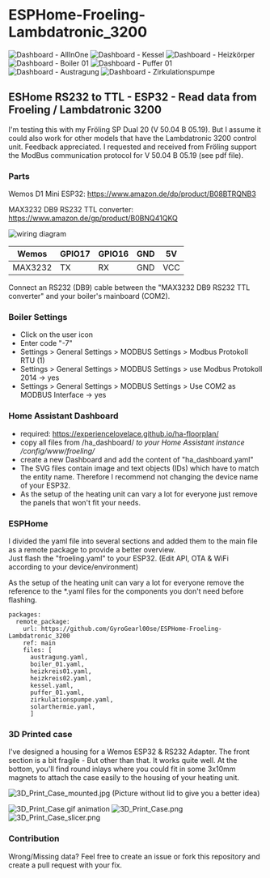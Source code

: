 # ESPHome-Froeling-Lambdatronic_3200

![Dashboard - AllInOne](docs/ha_dashboard_aio.png)
![Dashboard - Kessel](docs/ha_dashboard_kessel.png)
![Dashboard - Heizkörper](docs/ha_dashboard_heizkoerper.png)
![Dashboard - Boiler 01](docs/ha_dashboard_boiler01.png)
![Dashboard - Puffer 01](docs/ha_dashboard_puffer01.png)
![Dashboard - Austragung](docs/ha_dashboard_austragung.png)
![Dashboard - Zirkulationspumpe](docs/ha_dashboard_zirk-pumpe.png)

## ESHome RS232 to TTL - ESP32 - Read data from Froeling / Lambdatronic 3200

I'm testing this with my Fröling SP Dual 20 (V 50.04 B 05.19). But I assume it could also work for other models that have the Lambdatronic 3200 control unit. Feedback appreciated.
I requested and received from Fröling support the ModBus communication protocol for V 50.04 B 05.19 (see pdf file).

### Parts
  
Wemos D1 Mini ESP32:
<https://www.amazon.de/dp/product/B08BTRQNB3>

MAX3232 DB9 RS232 TTL converter:
<https://www.amazon.de/gp/product/B0BNQ41QKQ>

![wiring diagram](docs/wemos-rs3232-ttl.png)
  
|  Wemos | GPIO17  | GPIO16  | GND  | 5V  |
|---|---|---|---|---|
| MAX3232  | TX  |  RX |  GND | VCC  |

Connect an RS232 (DB9) cable between the "MAX3232 DB9 RS232 TTL converter" and your boiler's mainboard (COM2).

### Boiler Settings

- Click on the user icon
- Enter code "-7"
- Settings > General Settings > MODBUS Settings > Modbus Protokoll RTU (1)
- Settings > General Settings > MODBUS Settings > use Modbus Protokoll 2014 -> yes
- Settings > General Settings > MODBUS Settings > Use COM2 as MODBUS Interface -> yes

### Home Assistant Dashboard

- required: <https://experiencelovelace.github.io/ha-floorplan/>
- copy all files from /ha_dashboard/ *to your Home Assistant instance /config/www/froeling/*
- create a new Dashboard and add the content of "ha_dashboard.yaml"
- The SVG files contain image and text objects (IDs) which have to match the entity name. Therefore I recommend not changing the device name of your ESP32.
- As the setup of the heating unit can vary a lot for everyone just remove the panels that won't fit your needs.

### ESPHome

I divided the yaml file into several sections and added them to the main file as a remote package to provide a better overview.  
Just flash the "froeling.yaml" to your ESP32. (Edit API, OTA & WiFi according to your device/environment)

As the setup of the heating unit can vary a lot for everyone remove the reference to the *.yaml files for the components you don't need before flashing.

```
packages:
  remote_package:
    url: https://github.com/GyroGearl00se/ESPHome-Froeling-Lambdatronic_3200
    ref: main
    files: [
      austragung.yaml,
      boiler_01.yaml,
      heizkreis01.yaml,
      heizkreis02.yaml,
      kessel.yaml,
      puffer_01.yaml,
      zirkulationspumpe.yaml,
      solarthermie.yaml,
      ]

```

### 3D Printed case

I've designed a housing for a Wemos ESP32 & RS232 Adapter. The front section is a bit fragile - But other than that. It works quite well. At the bottom, you'll find round inlays where you could fit in some 3x10mm magnets to attach the case easily to the housing of your heating unit.

![3D_Print_Case_mounted.jpg](docs/3D_Print_Case_mounted.jpg)
(Picture without lid to give you a better idea)

![3D_Print_Case.gif animation](docs/3D_Print_Case.gif)
![3D_Print_Case.png](docs/3D_Print_Case.png)
![3D_Print_Case_slicer.png](docs/3D_Print_Case_slicer.png)

### Contribution
  
Wrong/Missing data? Feel free to create an issue or fork this repository and create a pull request with your fix.
